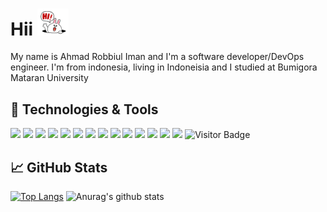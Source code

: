 <!--
**shimozuki/shimozuki** is a ✨ _special_ ✨ repository because its `README.md` (this file) appears on your GitHub profile.

<!-- More info, tips and tricks for making GitHub Profile README can be found in my article at https://towardsdatascience.com/build-a-stunning-readme-for-your-github-profile-9b80434fe5d7 -->



# Hii  <img src="202af01200210c11a68ca2da7ef03321.gif" width="50px">

My name is Ahmad Robbiul Iman and I'm a software developer/DevOps engineer. I'm from indonesia, living in Indoneisia and I studied at Bumigora Mataran University


## 🔧 Technologies & Tools
![](https://img.shields.io/badge/OS-Linux-informational?style=flat&logo=linux&logoColor=white&color=833ab4)
![](https://img.shields.io/badge/Code-php-v?style=flat&logo=php&logoColor=white&color=833ab4)
![](https://img.shields.io/badge/Code-Python-informational?style=flat&logo=python&logoColor=white&color=833ab4)
![](https://img.shields.io/badge/Code-JavaScript-informational?style=flat&logo=javascript&logoColor=white&color=833ab4)
![](https://img.shields.io/badge/Code-CSS-informational?style=flat&logo=CSS3&logoColor=white&color=833ab4)
![](https://img.shields.io/badge/Tools-bootstrap-informational?style=flat&logo=bootstrap&logoColor=white&color=833ab4)
![](https://img.shields.io/badge/Code-Vue-informational?style=flat&logo=vue.js&logoColor=white&color=833ab4)
![](https://img.shields.io/badge/Code-HTML5-informational?style=flat&logo=HTML5&logoColor=white&color=833ab4)
![](https://img.shields.io/badge/Tools-MySQL-informational?style=flat&logo=MySQL&logoColor=white&color=833ab4)
![](https://img.shields.io/badge/Code-LARAVEL-informational?style=flat&logo=Laravel&logoColor=white&color=833ab4)
![](https://img.shields.io/badge/Code-Codeigniter-informational?style=flat&logo=Codeigniter&logoColor=white&color=833ab4)
![](https://img.shields.io/badge/Code-Java-informational?style=flat&logo=java&logoColor=white&color=833ab4)
![](https://img.shields.io/badge/Tools-Android_studio-informational?style=flat&logo=Android&logoColor=white&color=833ab4)
![](https://img.shields.io/badge/Tools-Visual_studio_Code-informational?style=flat&logo=Visual-studio-code&logoColor=white&color=833ab4)
![Visitor Badge](https://visitor-badge.laobi.icu/badge?page_id=shimozuki.shimozuk&logoColor=white&color=833ab4)

## &#x1f4c8; GitHub Stats

[![Top Langs](https://github-readme-stats.vercel.app/api/top-langs/?username=shimozuki&bg_color=30,f6f6f6,833ab4&title_color=fff&text_color=fff)](https://github.com/anuraghazra/github-readme-stats)
![Anurag's github stats](https://github-readme-stats.vercel.app/api?username=shimozuki&bg_color=30,f6f6f6,833ab4&title_color=fff&text_color=fff)

<!-- links to social media icons -->

<!-- icons with padding -->

[1.1]: http://i.imgur.com/tXSoThF.png (twitter icon with padding)
[2.1]: http://i.imgur.com/0o48UoR.png (github icon with padding)

<!-- icons without padding -->

[1.2]: http://i.imgur.com/wWzX9uB.png (twitter icon without padding)
[2.2]: http://i.imgur.com/9I6NRUm.png (github icon without padding)
[3.2]: https://raw.githubusercontent.com/MartinHeinz/MartinHeinz/master/linkedin-3-16.png (LinkedIn icon without padding)


<!-- links to your social media accounts -->

[1]: https://twitter.com/Martin_Heinz_
[2]: https://github.com/MartinHeinz
[3]: https://www.linkedin.com/in/heinz-martin/


<!-- Resources -->
<!-- Icons: https://simpleicons.org/ -->
<!-- GitHub Stats: https://github.com/anuraghazra/github-readme-stats -->
<!-- Emojis: https://emojipedia.org/emoji/ -->
<!-- HTML Emojis: https://www.fileformat.info/index.htm -->
<!-- Shields: https://shields.io/ -->
<!-- Awesome GitHub Profile README: https://github.com/abhisheknaiidu/awesome-github-profile-readme -->
